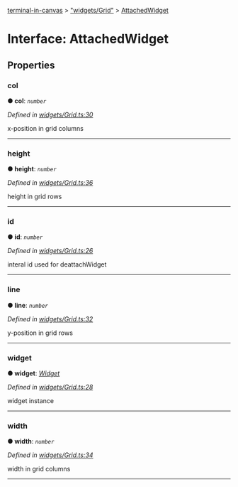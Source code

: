 [terminal-in-canvas](../README.md) > ["widgets/Grid"](../modules/_widgets_grid_.md) > [AttachedWidget](../interfaces/_widgets_grid_.attachedwidget.md)



# Interface: AttachedWidget


## Properties
<a id="col"></a>

###  col

**●  col**:  *`number`* 

*Defined in [widgets/Grid.ts:30](https://github.com/danikaze/terminal-in-canvas/blob/04a5bae/src/widgets/Grid.ts#L30)*



x-position in grid columns




___

<a id="height"></a>

###  height

**●  height**:  *`number`* 

*Defined in [widgets/Grid.ts:36](https://github.com/danikaze/terminal-in-canvas/blob/04a5bae/src/widgets/Grid.ts#L36)*



height in grid rows




___

<a id="id"></a>

###  id

**●  id**:  *`number`* 

*Defined in [widgets/Grid.ts:26](https://github.com/danikaze/terminal-in-canvas/blob/04a5bae/src/widgets/Grid.ts#L26)*



interal id used for deattachWidget




___

<a id="line"></a>

###  line

**●  line**:  *`number`* 

*Defined in [widgets/Grid.ts:32](https://github.com/danikaze/terminal-in-canvas/blob/04a5bae/src/widgets/Grid.ts#L32)*



y-position in grid rows




___

<a id="widget"></a>

###  widget

**●  widget**:  *[Widget](../classes/_widget_.widget.md)* 

*Defined in [widgets/Grid.ts:28](https://github.com/danikaze/terminal-in-canvas/blob/04a5bae/src/widgets/Grid.ts#L28)*



widget instance




___

<a id="width"></a>

###  width

**●  width**:  *`number`* 

*Defined in [widgets/Grid.ts:34](https://github.com/danikaze/terminal-in-canvas/blob/04a5bae/src/widgets/Grid.ts#L34)*



width in grid columns




___


